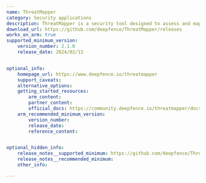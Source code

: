 ```yaml
---
name: ThreatMapper
category: Security applications
description: ThreatMapper is a security tool designed to assess and map potential threats within IT environments.
download_url: https://github.com/deepfence/ThreatMapper/releases
works_on_arm: true
supported_minimum_version:
    version_number: 2.1.0
    release_date: 2024/02/13


optional_info:
    homepage_url: https://www.deepfence.io/threatmapper
    support_caveats:
    alternative_options: 
    getting_started_resources:
        arm_content: 
        partner_content: 
        official_docs: https://community.deepfence.io/threatmapper/docs/installation
    arm_recommended_minimum_version:
        version_number: 
        release_date:
        reference_content:


optional_hidden_info:
    release_notes__supported_minimum: https://github.com/deepfence/ThreatMapper/releases/tag/v2.1.0
    release_notes__recommended_minimum:
    other_info: 

---
```

